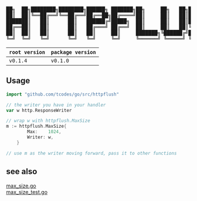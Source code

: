<pre>
██╗  ██╗████████╗████████╗██████╗ ███████╗██╗     ██╗   ██╗███████╗██╗  ██╗
██║  ██║╚══██╔══╝╚══██╔══╝██╔══██╗██╔════╝██║     ██║   ██║██╔════╝██║  ██║
███████║   ██║      ██║   ██████╔╝█████╗  ██║     ██║   ██║███████╗███████║
██╔══██║   ██║      ██║   ██╔═══╝ ██╔══╝  ██║     ██║   ██║╚════██║██╔══██║
██║  ██║   ██║      ██║   ██║     ██║     ███████╗╚██████╔╝███████║██║  ██║
╚═╝  ╚═╝   ╚═╝      ╚═╝   ╚═╝     ╚═╝     ╚══════╝ ╚═════╝ ╚══════╝╚═╝  ╚═╝
</pre>

| **`root version`** | **`package version`** |
| ------------------ | --------------------- |
| `v0.1.4`           | `v0.1.0`              |

## Usage

```go
import "github.com/tcodes/go/src/httpflush"

// the writer you have in your handler
var w http.ResponseWriter

// wrap w with httpflush.MaxSize
m := httpflush.MaxSize{
		Max:    1024,
		Writer: w,
	}

// use m as the writer moving forward, pass it to other functions
```

## see also

[max_size.go](https://github.com/tcodes0/go/tree/main/src/httpflush/max_size.go)<br/>
[max_size_test.go](https://github.com/tcodes0/go/tree/main/src/httpflush/test/max_size_test.go)<br/>